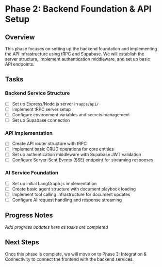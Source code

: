 # Phase 2: Backend Foundation & API Setup

## Overview
This phase focuses on setting up the backend foundation and implementing the API infrastructure using tRPC and Supabase. We will establish the server structure, implement authentication middleware, and set up basic API endpoints.

## Tasks

### Backend Service Structure
- [ ] Set up Express/Node.js server in `apps/api/`
- [ ] Implement tRPC server setup
- [ ] Configure environment variables and secrets management
- [ ] Set up Supabase connection

### API Implementation
- [ ] Create API router structure with tRPC
- [ ] Implement basic CRUD operations for core entities
- [ ] Set up authentication middleware with Supabase JWT validation
- [ ] Configure Server-Sent Events (SSE) endpoint for streaming responses

### AI Service Foundation
- [ ] Set up initial LangGraph.js implementation
- [ ] Create basic agent structure with document playbook loading
- [ ] Implement tool calling infrastructure for document updates
- [ ] Configure AI request handling and response streaming

## Progress Notes

*Add progress updates here as tasks are completed*

## Next Steps
Once this phase is complete, we will move on to Phase 3: Integration & Connectivity to connect the frontend with the backend services. 